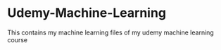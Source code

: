 # Udemy-Machine-Learning
This contains my machine learning files of my udemy machine learning course
